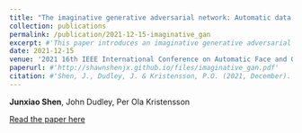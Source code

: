 ```yaml
---
title: "The imaginative generative adversarial network: Automatic data augmentation for dynamic skeleton-based hand gesture and human action recognition"
collection: publications
permalink: /publication/2021-12-15-imaginative_gan
excerpt: #'This paper introduces an imaginative generative adversarial network for automatic data augmentation aimed at improving dynamic skeleton-based hand gesture and human action recognition.'
date: 2021-12-15
venue: '2021 16th IEEE International Conference on Automatic Face and Gesture Recognition (FG)'
paperurl: #'http://shawnshenjx.github.io/files/imaginative_gan.pdf'
citation: #'Shen, J., Dudley, J. & Kristensson, P.O. (2021, December). The imaginative generative adversarial network: Automatic data augmentation for dynamic skeleton-based hand gesture and human action recognition. In 2021 16th IEEE International Conference on Automatic Face and Gesture Recognition (pp. 1-8).'
---
```

**Junxiao Shen**, John Dudley, Per Ola Kristensson

[Read the paper here](http://shawnshenjx.github.io/files/imaginative_gan.pdf)